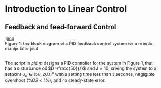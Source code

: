 # Introduction to Linear Control

## Feedback and feed-forward Control
1[img](pid.png)<br />
Figure 1: the block diagram of a PID feedback control system for a robotic manipulator joint<br /><br />

The script in *pid.m* designs a PID controller for the system in Figure 1, that has a disturbance od $D=\fracc{50}{s}$ and $J=10$, driving the system to a setpoint $\theta_d\in [50,200]^o$ with a setting time less than 5 seconds, negligible overshoot $(\%OS<1\%)$, and no steady-state error.
